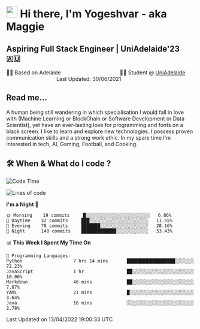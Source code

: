 <h1><img src="https://emojis.slackmojis.com/emojis/images/1531849430/4246/blob-sunglasses.gif?1531849430" width="30"/> Hi there, I'm Yogeshvar - aka Maggie</h1>

## Aspiring Full Stack Engineer | UniAdelaide'23 🇦🇺  
🏂🏻  Based on Adelaide &nbsp;&nbsp;&nbsp;&nbsp;&nbsp;&nbsp;&nbsp;&nbsp;&nbsp;&nbsp;&nbsp;&nbsp;&nbsp;&nbsp;&nbsp;&nbsp;&nbsp;&nbsp;&nbsp;&nbsp;&nbsp;&nbsp;&nbsp;&nbsp;&nbsp;&nbsp;&nbsp;&nbsp;&nbsp;&nbsp;&nbsp;&nbsp;&nbsp;&nbsp;&nbsp;&nbsp;&nbsp;&nbsp;&nbsp;👨‍💻 Student @ [UniAdelaide](https://www.adelaide.edu.au)   &nbsp;&nbsp;&nbsp;&nbsp;&nbsp;&nbsp;&nbsp;&nbsp;&nbsp;&nbsp;&nbsp;&nbsp;&nbsp;&nbsp;&nbsp;&nbsp;&nbsp;&nbsp;&nbsp;&nbsp;&nbsp;&nbsp;&nbsp;&nbsp;&nbsp;&nbsp;&nbsp;&nbsp;&nbsp;&nbsp;&nbsp;&nbsp; &nbsp;Last Updated: 30/06/2021

## Read me...

A human being still wandering in which specialisation I would fall in love with (Machine Learning or BlockChain or Software Development or Data Scientist), yet have an ever-lasting love for programming and fonts on a black screen. I like to learn and explore new technologies. I possess proven communication skills and a strong work ethic. In my spare time I'm interested in tech, AI, Gaming, Football, and Cooking.

## 🛠 When & What do I code ?  

<!--START_SECTION:waka-->
![Code Time](http://img.shields.io/badge/Code%20Time-1%2C378%20hrs%205%20mins-blue)

![Lines of code](https://img.shields.io/badge/From%20Hello%20World%20I%27ve%20Written-766%20Thousand%20lines%20of%20code-blue)

**I'm a Night 🦉** 

```text
🌞 Morning    19 commits     █░░░░░░░░░░░░░░░░░░░░░░░░   6.86% 
🌆 Daytime    32 commits     ███░░░░░░░░░░░░░░░░░░░░░░   11.55% 
🌃 Evening    78 commits     ███████░░░░░░░░░░░░░░░░░░   28.16% 
🌙 Night      148 commits    █████████████░░░░░░░░░░░░   53.43%

```


📊 **This Week I Spent My Time On** 

```text
💬 Programming Languages: 
Python                   7 hrs 14 mins       ██████████████████░░░░░░░   72.23% 
JavaScript               1 hr                ██░░░░░░░░░░░░░░░░░░░░░░░   10.06% 
Markdown                 46 mins             ██░░░░░░░░░░░░░░░░░░░░░░░   7.67% 
YAML                     21 mins             █░░░░░░░░░░░░░░░░░░░░░░░░   3.64% 
Java                     16 mins             ░░░░░░░░░░░░░░░░░░░░░░░░░   2.78%

```


 Last Updated on 13/04/2022 19:00:33 UTC
<!--END_SECTION:waka-->
